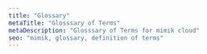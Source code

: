 ```yaml
---
title: "Glossary"
metaTitle: "Glosssary of Terms"
metaDescription: "Glosssary of Terms for mimik cloud"
seo: "mimik, glossary, definition of terms"
---
```



